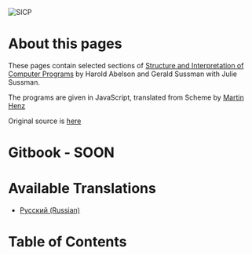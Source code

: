 ![SICP](https://cloud.githubusercontent.com/assets/6506296/9565373/43d6ad60-4ed4-11e5-85bb-342aa1b562a3.jpg)

# About this pages

These pages contain selected sections of [Structure and Interpretation of Computer Programs](https://mitpress.mit.edu/sicp/full-text/book/book.html) by Harold Abelson and Gerald Sussman with Julie Sussman.

The programs are given in JavaScript, translated from Scheme by [Martin Henz](https://www.comp.nus.edu.sg/~henz/)

Original source is [here](http://www.comp.nus.edu.sg/~cs1101s/sicp/)

# Gitbook - SOON

# Available Translations
* [Русский (Russian)](https://github.com/sicp-js/sicp-js-ru)

# Table of Contents
